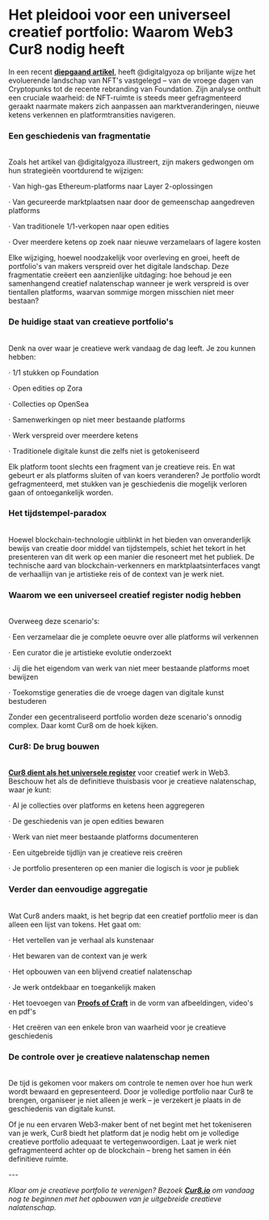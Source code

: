 # Het pleidooi voor een universeel creatief portfolio: Waarom Web3 Cur8 nodig heeft

In een recent [**diepgaand artikel**](https://digitalgyoza.substack.com/p/the-nft-landscape-has-changed-pt1), heeft @digitalgyoza op briljante wijze het evoluerende landschap van NFT's vastgelegd – van de vroege dagen van Cryptopunks tot de recente rebranding van Foundation. Zijn analyse onthult een cruciale waarheid: de NFT-ruimte is steeds meer gefragmenteerd geraakt naarmate makers zich aanpassen aan marktveranderingen, nieuwe ketens verkennen en platformtransities navigeren.

### **Een geschiedenis van fragmentatie**

\
Zoals het artikel van @digitalgyoza illustreert, zijn makers gedwongen om hun strategieën voortdurend te wijzigen:

·      Van high-gas Ethereum-platforms naar Layer 2-oplossingen

·      Van gecureerde marktplaatsen naar door de gemeenschap aangedreven platforms

·      Van traditionele 1/1-verkopen naar open edities

·      Over meerdere ketens op zoek naar nieuwe verzamelaars of lagere kosten

Elke wijziging, hoewel noodzakelijk voor overleving en groei, heeft de portfolio's van makers verspreid over het digitale landschap. Deze fragmentatie creëert een aanzienlijke uitdaging: hoe behoud je een samenhangend creatief nalatenschap wanneer je werk verspreid is over tientallen platforms, waarvan sommige morgen misschien niet meer bestaan?

### **De huidige staat van creatieve portfolio's**

\
Denk na over waar je creatieve werk vandaag de dag leeft. Je zou kunnen hebben:

·      1/1 stukken op Foundation

·      Open edities op Zora

·      Collecties op OpenSea

·      Samenwerkingen op niet meer bestaande platforms

·      Werk verspreid over meerdere ketens

·      Traditionele digitale kunst die zelfs niet is getokeniseerd

Elk platform toont slechts een fragment van je creatieve reis. En wat gebeurt er als platforms sluiten of van koers veranderen? Je portfolio wordt gefragmenteerd, met stukken van je geschiedenis die mogelijk verloren gaan of ontoegankelijk worden.

### **Het tijdstempel-paradox**

\
Hoewel blockchain-technologie uitblinkt in het bieden van onveranderlijk bewijs van creatie door middel van tijdstempels, schiet het tekort in het presenteren van dit werk op een manier die resoneert met het publiek. De technische aard van blockchain-verkenners en marktplaatsinterfaces vangt de verhaallijn van je artistieke reis of de context van je werk niet.

### **Waarom we een universeel creatief register nodig hebben**

\
Overweeg deze scenario's:

·      Een verzamelaar die je complete oeuvre over alle platforms wil verkennen

·      Een curator die je artistieke evolutie onderzoekt

·      Jij die het eigendom van werk van niet meer bestaande platforms moet bewijzen

·      Toekomstige generaties die de vroege dagen van digitale kunst bestuderen

Zonder een gecentraliseerd portfolio worden deze scenario's onnodig complex. Daar komt Cur8 om de hoek kijken.

### **Cur8: De brug bouwen**

\
[**Cur8 dient als het universele register**](cur8-curating-the-future-of-digital-asset-discovery.md) voor creatief werk in Web3. Beschouw het als de definitieve thuisbasis voor je creatieve nalatenschap, waar je kunt:

·      Al je collecties over platforms en ketens heen aggregeren

·      De geschiedenis van je open edities bewaren

·      Werk van niet meer bestaande platforms documenteren

·      Een uitgebreide tijdlijn van je creatieve reis creëren

·      Je portfolio presenteren op een manier die logisch is voor je publiek

### **Verder dan eenvoudige aggregatie**

\
Wat Cur8 anders maakt, is het begrip dat een creatief portfolio meer is dan alleen een lijst van tokens. Het gaat om:

·      Het vertellen van je verhaal als kunstenaar

·      Het bewaren van de context van je werk

·      Het opbouwen van een blijvend creatief nalatenschap

·      Je werk ontdekbaar en toegankelijk maken

·      Het toevoegen van [**Proofs of Craft**](proof-of-craft-differentiating-art-in-the-age-of-ai.md) in de vorm van afbeeldingen, video's en pdf's

·      Het creëren van een enkele bron van waarheid voor je creatieve geschiedenis

### **De controle over je creatieve nalatenschap nemen**

\
De tijd is gekomen voor makers om controle te nemen over hoe hun werk wordt bewaard en gepresenteerd. Door je volledige portfolio naar Cur8 te brengen, organiseer je niet alleen je werk – je verzekert je plaats in de geschiedenis van digitale kunst.

Of je nu een ervaren Web3-maker bent of net begint met het tokeniseren van je werk, Cur8 biedt het platform dat je nodig hebt om je volledige creatieve portfolio adequaat te vertegenwoordigen. Laat je werk niet gefragmenteerd achter op de blockchain – breng het samen in één definitieve ruimte.

\---

_Klaar om je creatieve portfolio te verenigen? Bezoek_ [_**Cur8.io**_](http://cur8.io/) _om vandaag nog te beginnen met het opbouwen van je uitgebreide creatieve nalatenschap._